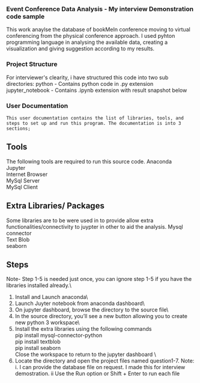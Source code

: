 ### Event Conference Data Analysis  - My interview Demonstration code sample
This work anaylse the database of bookMeIn conference moving to virtual conferencing from the physical conference approach. I used pyhton programming language in analysing the available data, creating a visualization and giving suggestion according to my results.

### Project Structure
For interviewer's clearity, i have structured this code into two sub directories:
python - Contains python code in .py extension\
jupyter_notebook -  Contains .ipynb extension with result snapshot below

### User Documentation
	This user documentation contains the list of libraries, tools, and steps to set up and run this program. The documentation is into 3 sections;

## Tools 
The following tools are required to run this source code.
Anaconda\
Jupyter\
Internet Browser\
MySql Server\
MySql Client

## Extra Libraries/ Packages
Some libraries are to be were used in to provide allow extra functionalities/connectivity to juypter in other to aid the analysis.
Mysql connector \
Text Blob\
seaborn

## Steps
Note- Step 1-5 is needed just once, you can ignore step 1-5 if you have the libraries installed already.\
1. Install and Launch anaconda\
2. Launch Juyter notebook from anaconda dashboard\
3. On jupyter dashboard, browse the directory to the source file\
4. In the source directory, you’ll see a new button allowing you to create new python 3 workspace\
5. Install the extra libraries using the following commands\
pip install mysql-connector-python\
pip install textblob\
pip install seaborn\
Close the workspace to return to the jupyter dashboard \
6. Locate the directory and open the project files named question1-7. 
Note: 
i.  I can provide the database file on request. I made this for interview demostration.
ii Use the Run option or Shift + Enter to run each file